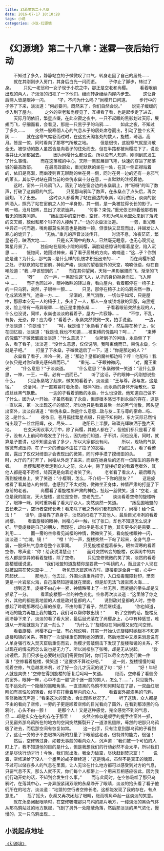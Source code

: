 ```yaml
---
title: 幻源境第二十八章
date: 2016-07-17 10:10:28
tags: 小说
categories: 小说-幻源境
---
```

《幻源境》第二十八章：迷雾一夜后始行动
===
<!-- more -->
　　不知过了多久，静静站立的孑微微叹了口气，转身走回了自己的居处……
　　就在其刚刚步入房门，其身后白光一闪而逝。
　　孑停止了脚步，转过了身。
　　只见一老翁和一女子现于小院之中，那正是空老和尚樱。
　　看着眼前出现的两人，孑淡淡的扫视了一下他们，继而转身继续向屋内步去。
　　这让身后两人皆是眼神一闪。
　　“孑，不问为什么吗？”尚樱开口问道。
　　步行中的孑停了下来，淡淡道：“何必要问，既然来了，你们自然会说。”
　　说完孑缓缓的步入到了屋内。
　　之外的空老和尚樱见了，互相看了看，也是起步走了进去。
　　天际月明依旧，繁星点缀，在此空寂之夜中，一只不起眼的黑影划过天际，展翅而飞，仔细而看，会看见，那是一只黑乎乎的乌鸦……
　　如此之夜，不知过了多久……
　　突然一股寒彻人心的气息从孑的居处席卷而出，引动了整个玄天阁……
　　就在这寒气席卷而过时，在这玄天阁各处的数人，旋楼，琦涵，高月。皆是一惊，同时看向了那寒气所散之地。
　　但是很快，这股寒气就是消散全无，被惊动的数人虽然皆是向着孑的住处而去，但在半路都被尚樱拦下了，说没事并让大家都回去。
　　因为尚樱什么都没说，所以没有人知道，刚刚到底发生了什么事情。
　　而在这落城的中心，天际一黑影展翅飞翔，快速的穿进了那落城的最高政部。
　　在最高政部处，重光默默的坐在一处，在其一侧正襟站着的，依旧是高渐，而幽凌则百无聊耐的坐在另一侧，同时在另一边的还有一身邪气的萧玄，其似乎对站在窗台前的束傀永燊十分在意，一直默默的注视着他。
　　这时，窗外一只乌鸦飞入，落到了站在窗台边的永燊肩上，并“呀呀”的叫了数声，打破了这幽寂的气氛。
　　只见那乌鸦叫了数声，在永燊点了点头后，再次展翅，飞了出去。
　　这时众人都看向了站在窗边的永燊，明月依旧，淡淡的银辉洒入，照亮了站在窗前之人的一半身影，其一侧，是一条被拉得长长的影子。一明一暗，沧月银辉，显出了浓浓诡异。
　　“何事？束傀。”重光依旧带着他那若有若无的微笑问道。
　　“叛乱国中的空行者，空修，不知为何从地盟处来到了落城的玄天阁，貌似和那个叫孑的人接触了。”一边的永燊淡淡道。
　　一旁，重光眼中异芒一闪而逝，嘴角那莫名笑意也是微微一顿，但很快又显现而出，并越发让人寒心的诡异了。
　　“无妨。”重光的声音淡淡传开。
　　时流不息，冷夜茫茫，繁星苍月，映洒大地......
　　只是玄天阁中的数人，已然毫无睡意，也无心观赏这繁星月景了。
　　独自站在居处小院的尚樱，满脸疑惑惊讶的看着星空，陷入沉思......
　　恍惚间，她回过神来，看了看孑居处的方向，喃喃道：“这...孑？你到底是谁？为什么...那气势...是什么样的仇恨才积压出来的......”
　　而在尚樱所望之处，孑默默的站在窗前，神色严峻，淡淡的望着窗外的天空，喃喃低语，似在自嘲般道：“我...早该想到的...”
　　而在其仰望间，天际一黑影展翅而飞，渐渐的飞近......
　　“呀”
　　的一声，一黑影快速飞入，从孑的身边擦身而过，飞入屋中......
　　而孑也回过神，眼神微眯的转过身，看向屋内，看着那停在一椅子上的一只乌鸦，突然，孑眼神一颤......
　　只见，那停在椅子上的乌鸦突然一散，化成浓浓黑气，遮染一方......
　　渐渐的，黑气消散，一切似乎如常，只是屋中，那原本空无一人的椅子上，多出了一人，那人一身或锁或散的异服，乌黑短发，脸上带有一奇异眼罩......他正是束傀永燊......
　　孑看着眼前突然出现的人，什么也没说，同样，永燊也淡淡的看着孑，屋内一片寂静......
　　“不惊，不乱，有势，无恐，你！应为尊！”看着孑，永燊突然微微一笑，拍手说道。
　　一边，孑淡淡道：“你是谁？”
　　“呵，我是谁？”永燊看了看孑，然后靠在椅子上，似在回忆般，淡淡道：“我是谁,我也不知道......被束缚的傀儡吗？呵......”
　　“束缚的傀儡?”孑微微皱眉淡淡道：“什么意思？”
　　似听到孑的问话，永燊侧了下头，看了看孑，淡淡道：“没什么意思，仅仅说明，我叫束傀而已，束傀永燊，你就是孑吧。”
　　打量了下永燊，孑微微退后了一下，道：“你是那边的人？”
　　永燊看了看孑，冷冷一笑，道：“那边？皇都的魔神那边吗？哼！他配吗！我仅仅只是对你和重光感兴趣而已。”
　　“重光......”孑眼神微闪。
　　“对，魔王重光”
　　“什么意思？”孑淡淡道。
　　“什么意思？”永燊微微一笑道：“没什么意思，一神，一王，一尊。必有一战而已。”
　　听了这话，孑的眼神一闪刚想说些什么。
　　只见永燊站了起来，微笑的看着孑，淡淡道：“王与尊，敌与友，这是宿。”
　　说话间，孑一直紧紧盯着永燊，眼神闪烁，而永燊的身体开始散化，变成丝丝黑气飘散。
　　一边的孑看着消散的永燊，什么也没做，他知道自己做不了什么，因为从一开始，孑虽然看到了永燊，但却根本感觉不到永燊的存在，这是一直以来，第一次出现这样的情况，所以他只是看着最后一丝的黑气消散，回头望出窗外，淡淡自语道：“束傀永燊...你是什么意思...敌与友...王与尊的宿命...吗...这...是什么...”
　　夜依旧，苍月孤挂繁星点缀，只是不知何时，东方天际已然悄悄出现了一丝丝阳辉，夜，尽头......
　　艳阳已上半腰，璀璨光辉映洒于整片天地。
　　在玄天阁议事大厅中，除了尚樱，其他人都在了，但他们都只是看了看孑，没有人上前问昨晚发生了什么，因为他们知道，孑不讲，问也没用，同时，就算是孑要讲，也不知道会省了多少，所以大家都没有问。
　　所以，现场的气氛微微有点压抑，在孑一旁的绮函不由拉了拉孑的衣袖。
　　孑回过头，看了看绮函，露出了仅仅对绮函才会表现出的微笑，同时伸手摸了摸绮函的头。
　　这时，大厅的门打开了，尚樱从外走了进来，而跟在她身后的还有一位陌生的慈祥老者。
　　尚樱和那老者走到众人之前，众人中，除了旋楼好奇的看着老者外，其他人都是毫不奇怪，绮函更是向着老者笑了笑。
　　老者看了看众人，最后眼光落到旋楼身上，笑了笑道：“小樱啊，怎么，不介绍一下你的朋友？”
　　这是旋楼看了看其他人的神情，也感到了不太对劲，微微坐正身体，神情严肃的打量了下身前的老者。
　　尚樱看了看旋楼那严肃的神色，扯起一丝微笑，道：“空老，这位是我的朋友，天火旋楼，这位是空修，空老先生。”
　　淡淡看着空修的旋楼听了，眼神一眯，同时重新看了看大厅众人，突然淡然一笑道。
　　“叛乱国地盟的五长老之一，空行者空修长老！看来除了我之外你们都知道的了，尚樱！给个说法！”
　　话毕，旋楼靠了靠身子，淡然的扫视了下其他人，最后目光冷冽的看着尚樱。
　　看着旋楼的眼神，尚樱心中一触，张了张口，却也不知道怎么说才好。毕竟旋楼是自己的朋友，而现在，却似乎是有求于他，其实更多的是需要……利用……
　　而一旁的空修看见尚樱的神情，微微笑了笑，看向旋楼眼神一闪，淡淡道：“亡魂，镜！”
　　“噔！”的一声，旋楼突然一下站了起来，全身气息一震，一股炽热气息席卷整个议事阁。
　　只见旋楼紧握着拳头，眼神深寒的看着空修，寒声道：“你！给我说清楚点！”
　　面对突然转变的旋楼，议事阁中的其他人都是惊异的看着旋楼，除了空修。
　　只见空修微微的笑了笑，淡然的看着旋楼缓缓说道。
　　“我们地盟知道旋楼你是要救一个叫镜的人，而且这个人现在就被囚禁在焚灭窟中……”
　　听见焚灭窟这地方时，旋楼更是全身一颤，心中一阵起伏……
　　那地方，他去过，外围火族重兵把守，入口焰毒魔障封印，里面更是一片岩浆火海，自己虽然知道镜就在里面，但是却无法飞渡岩浆火海……
　　想到这里，旋楼不由心中一紧，神情略带上了一丝无奈，而紧握的拳头却是又抓紧了一分。
　　看着旋楼那一丝的神色变化，空修再次淡淡道：“这里除了你之外，其他的都是我地盟的人或是敌对皇都的人。”
　　说到敌对皇都的人时，空修想起了昨晚那寒彻心扉的杀意，不由的看了看孑，然后继续道。
　　“你也知道，琦涵的能力再加上我的能力，我们可以帮你救出镜！”
　　听了空修的话，旋楼反而冷静下来了，淡淡的看了看大家，最后目光落在了尚樱身上，心中有种感觉，难道从一开始就是为了这一刻么？
　　“为什么？”旋楼似在问尚樱又似在问空修。
　　看着旋楼，尚樱不由一怔，有心想说明，其实一开始认识旋楼时她根本不知道旋楼和镜的关系，等到了一次旋楼重伤回到她的酒馆，然后地盟中又发来消息说有人单身强行攻入焚灭窟后重伤而去，尚樱才旁敲侧击下发现了旋楼和镜的关系，不过现在的情况再怎么说也是无力了。所以尚樱张了张嘴，却是无从说起。
　　“救出镜后，我们只求在必要时刻我们需要你们时，你们可以尽全力为我们做一件事！”空修看着旋楼，微笑道：“这要求不算过分吧。”
　　这一刻，旋楼慢慢的凝视着空修，气息越发冷冽，过了好一会儿才沉沉的说了句：“好！”
　　“好！年轻人就是爽快！”空修在得到旋楼的答复后呵呵一笑道。
　　继而，空修看了看侧旁的窗外，眼神一眯，心中不由一颤“那个迷一般的男人，怎么？……”，只见窗外，在不远处的一个隐蔽的黑暗角落，一直漆黑的乌鸦不知何时站在了那，一双血红眼睛如有灵性般的转着，似乎在打量着屋内的众人。
　　看着窗外那漆黑的乌鸦，空修微微沉声道：“看来这次的营救，会出现些状况了。”
　　听了这话，众人都是不由的看向了空修，一旁的孑更是顺着空修的目光看向了窗外，在看到那漆黑的乌鸦时，心头不由一颤！
　　是那个人！又是这种感觉，完全感觉不到的气息，但……却是实实在在的存在于那里！
　　突然空修似是顺手的提手往窗外一抓，只见窗外那乌鸦所在的地方的空间突然撕裂开了一道漆黑缝隙，蓦然的吧那只乌鸦吸了进去，而后那空间有恢复如常。
　　这一出手，只有注意到那乌鸦的孑看到了，这让一旁的孑不由眼神闪烁的打量了下眼前这老者，很特殊的能力，很强！
　　然后，空修转过身，如若无事般的看向众人，沉声道：“我们被一个可怕的人盯上了，我不知道他的目的是什么，但是我想我们的行动必然不会太平，所以我们还是尽快行动才行！今晚，我们就出发，我全力破空，尽快赶到焚灭窟！”
　　说着，空修递给了没人一个墨黑的戒子继续道：“这是魂戒，虽然不是真正的魂器，不过可以储存多人的气息在里面，让人无论在什么地方都可以感受到对方的气息，只要气息不灭，那么人就不灭，你们每个人都带上一个用来互相感应彼此，因为我们行动开始的话，不知到会发生什么事。”
　　而与此同时，在空修吸噬了那只乌鸦时，在落城中心，一身异服紧闭双眼的永燊睁开了眼睛，淡淡的抬头看了看孑他们所在的地方，淡淡道：“地盟的空行者空修长老，这都能发现了我的存在，有点意思。”
　　摇了摇头，永燊又再次闭起了眼睛，继而嘴角牵起一丝淡淡的笑意。
　　就在永燊闭起眼睛时，在空修吸噬那只乌鸦的那片地方，一缕淡淡的黑色气体从那乌鸦站过的地方飘起，飞到了另外一处隐蔽角落，然后那淡淡的黑气浓化，慢慢的，又一只乌鸦出现……

小说起点地址
---
[《幻源境》](http://www.qidian.com/Book/3538055.aspx)